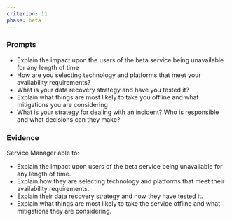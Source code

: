 ```yaml
---
criterion: 11
phase: beta
---
```


### Prompts

* Explain the impact upon the users of the beta service being unavailable for any length of time
* How are you selecting technology and platforms that meet your availability requirements?
* What is your data recovery strategy and have you tested it?
* Explain what things are most likely to take you offline and what mitigations you are considering
* What is your strategy for dealing with an incident? Who is responsible and what decisions can they make?

### Evidence

Service Manager able to:

* Explain the impact upon users of the beta service being unavailable for any length of time.
* Explain how they are selecting technology and platforms that meet their availability requirements.
* Explain their data recovery strategy and how they have tested it.
* Explain what things are most likely to take the service offline and what mitigations they are considering.
